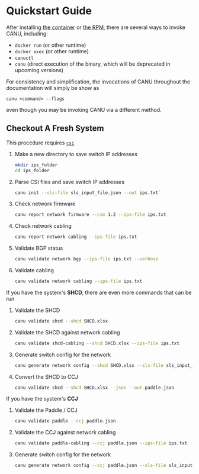 # Quickstart Guide

After installing [the container](container_install.md) or [the RPM](rpm_install.md), there are several ways to invoke CANU, including:

- `docker run` (or other runtime)
- `docker exec` (or other runtime)
- `canuctl`
- `canu` (direct execution of the binary, which will be deprecated in upcoming versions)

For consistency and simplification, the invocations of CANU throughout the documentation will simply be show as

```shell
canu <command> --flags
```

even though you may be invoking CANU via a different method.

## Checkout A Fresh System

This procedure requires [`csi`](https://github.com/Cray-HPE/cray-site-init)

1. Make a new directory to save switch IP addresses

    ```bash
    mkdir ips_folder
    cd ips_folder
    ```

1. Parse CSI files and save switch IP addresses
   
    ```bash
    canu init --sls-file sls_input_file.json --out ips.txt`
    ```

1. Check network firmware

    ```bash
    canu report network firmware --csm 1.2 --ips-file ips.txt
    ```

1. Check network cabling

    ```bash
    canu report network cabling --ips-file ips.txt
    ```

1. Validate BGP status

    ```bash
    canu validate network bgp --ips-file ips.txt --verbose
    ```

1. Validate cabling

    ```bash
    canu validate network cabling --ips-file ips.txt
    ```

If you have the system's **SHCD**, there are even more commands that can be run

1. Validate the SHCD

    ```bash
    canu validate shcd --shcd SHCD.xlsx
    ```

1. Validate the SHCD against network cabling

    ```bash
    canu validate shcd-cabling --shcd SHCD.xlsx --ips-file ips.txt
    ```

1. Generate switch config for the network

    ```bash
    canu generate network config --shcd SHCD.xlsx --sls-file sls_input_file.json --folder configs
    ```

1. Convert the SHCD to CCJ

    ```bash
    canu validate shcd --shcd SHCD.xlsx --json --out paddle.json
    ```


If you have the system's **CCJ**

1. Validate the Paddle / CCJ

    ```bash
    canu validate paddle --ccj paddle.json
    ```

1. Validate the CCJ against network cabling

    ```bash
    canu validate paddle-cabling --ccj paddle.json --ips-file ips.txt
    ```
1. Generate switch config for the network

    ```bash
    canu generate network config --ccj paddle.json --sls-file sls_input_file.json --folder configs
    ```
